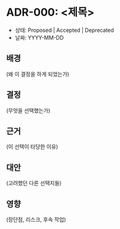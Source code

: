 # ADR-000: <제목>
- 상태: Proposed | Accepted | Deprecated
- 날짜: YYYY-MM-DD

## 배경
(왜 이 결정을 하게 되었는가)

## 결정
(무엇을 선택했는가)

## 근거
(이 선택이 타당한 이유)

## 대안
(고려했던 다른 선택지들)

## 영향
(장단점, 리스크, 후속 작업)

